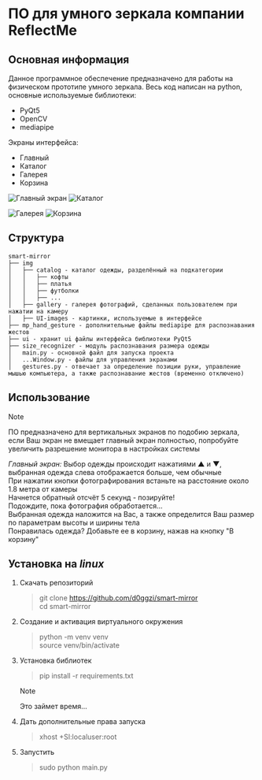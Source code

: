 # ПО для умного зеркала компании ReflectMe

## Основная информация

Данное программное обеспечение предназначено для работы на физическом прототипе умного зеркала. Весь код написан на python, основные используемые библиотеки:  

* PyQt5  
* OpenCV  
* mediapipe  

Экраны интерфейса:  

* Главный  
* Каталог  
* Галерея  
* Корзина  

![Главный экран](https://github.com/d0ggzi/smart-mirror/assets/43131496/198b3b27-5efc-4bbc-8d36-63a7d3d80006)        ![Каталог](https://github.com/d0ggzi/smart-mirror/assets/43131496/fe86da3b-68aa-43d1-9ca6-b74b85672570)  

![Галерея](https://github.com/d0ggzi/smart-mirror/assets/43131496/709f2f48-9f47-4f8f-8406-d140b18f07bd)        ![Корзина](https://github.com/d0ggzi/smart-mirror/assets/43131496/d847b626-302e-4432-a55e-7281eea51769)  



## Структура

```
smart-mirror
├── img  
│   ├── catalog - каталог одежды, разделённый на подкатегории  
│   │   ├── кофты  
│   │   ├── платья  
│   │   ├── футболки  
│   │   ├── ...  
│   ├── gallery - галерея фотографий, сделанных пользователем при нажатии на камеру  
│   ├── UI-images - картинки, используемые в интерфейсе  
├── mp_hand_gesture - дополнительные файлы mediapipe для распознавания жестов
├── ui - хранит ui файлы интерфейса библиотеки PyQt5  
├── size_recognizer - модуль распознавания размера одежды  
│   main.py - основной файл для запуска проекта  
│   ...Window.py - файлы для управления экранами  
│   gestures.py - отвечает за определение позиции руки, управление мышью компьютера, а также распознавание жестов (временно отключено)  
```

## Использование

> [!NOTE]  
> ПО предназначено для вертикальных экранов по подобию зеркала, если Ваш экран не вмещает главный экран полностью, попробуйте увеличить разрешение монитора в настройках системы  

*Главный экран:*
Выбор одежды происходит нажатиями ▲ и ▼, выбранная одежда слева отображается больше, чем обычные  
При нажатии кнопки фотографирования встаньте на расстояние около 1.8 метра от камеры  
Начнется обратный отсчёт 5 секунд - позируйте!   
Подождите, пока фотография обработается...  
Выбранная одежда наложится на Вас, а также определится Ваш размер по параметрам высоты и ширины тела  
Понравилась одежда? Добавьте ее в корзину, нажав на кнопку "В корзину"  




## Установка на *linux*

1. Скачать репозиторий   
    > git clone https://github.com/d0ggzi/smart-mirror  
    > cd smart-mirror  

2. Создание и активация виртуального окружения  
    > python -m venv venv  
    > source venv/bin/activate  

3. Установка библиотек  
    > pip install -r requirements.txt  

    > [!NOTE]  
    > Это займет время...  

4. Дать дополнительные права запуска  
    > xhost +SI:localuser:root  

5. Запустить  
    > sudo python main.py  
